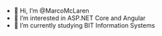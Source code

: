 - 👋 Hi, I’m @MarcoMcLaren
- 👀 I’m interested in ASP.NET Core and Angular
- 🌱 I’m currently studying BIT Information Systems 

<!---
MarcoMcLaren/MarcoMcLaren is a ✨ special ✨ repository because its `README.md` (this file) appears on your GitHub profile.
You can click the Preview link to take a look at your changes.
--->
